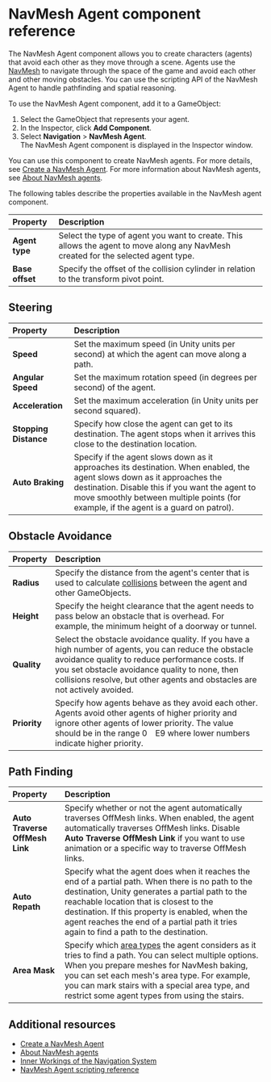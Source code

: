 # NavMesh Agent component reference

The NavMesh Agent component allows you to create characters (agents) that avoid each other as they move through a scene. Agents use the [NavMesh][1] to navigate through the space of the game and avoid each other and other moving obstacles. You can use the scripting API of the NavMesh Agent to handle pathfinding and spatial reasoning.

To use the NavMesh Agent component, add it to a GameObject:
1. Select the GameObject that represents your agent.
1. In the Inspector, click **Add Component**.
1. Select **Navigation** &gt; **NavMesh Agent**. 
   <br/>The NavMesh Agent component is displayed in the Inspector window.

You can use this component to create NavMesh agents. For more details, see [Create a NavMesh Agent](./CreateNavMeshAgent.md). For more information about NavMesh agents, see [About NavMesh agents](AboutAgents).

The following tables describe the properties available in the NavMesh agent component.

| Property        | Description             |
|:----------------|:------------------------|
| **Agent type**  | Select the type of agent you want to create. This allows the agent to move along any NavMesh created for the selected agent type. |
| **Base offset** | Specify the offset of the collision cylinder in relation to the transform pivot point. |

## Steering 
| Property              | Description             |
|:----------------------|:------------------------|
| **Speed**             | Set the maximum speed (in Unity units per second) at which the agent can move along a path. | 
| **Angular Speed**     | Set the maximum rotation speed (in degrees per second) of the agent. |
| **Acceleration**      | Set the maximum acceleration (in Unity units per second squared). | 
| **Stopping Distance** | Specify how close the agent can get to its destination. The agent stops when it arrives this close to the destination location. |
| **Auto Braking**      | Specify if the agent slows down as it approaches its destination. When enabled, the agent slows down as it approaches the destination. Disable this if you want the agent to move smoothly between multiple points (for example, if the agent is a guard on patrol). |

## Obstacle Avoidance 
| Property     | Description             |
|:-------------|:------------------------|
| **Radius**   | Specify the distance from the agent's center that is used to calculate [collisions][2] between the agent and other GameObjects. |
| **Height**   | Specify the height clearance that the agent needs to pass below an obstacle that is overhead. For example, the minimum height of a doorway or tunnel.|
| **Quality**  | Select the obstacle avoidance quality. If you have a high number of agents, you can reduce the obstacle avoidance quality to reduce performance costs. If you set obstacle avoidance quality to none, then collisions resolve, but other agents and obstacles are not actively avoided. |
| **Priority** | Specify how agents behave as they avoid each other. Agents avoid other agents of higher priority and ignore other agents of lower priority. The value should be in the range 0 E9 where lower numbers indicate higher priority. |

## Path Finding 
| Property                       | Description             |
|:-------------------------------|:------------------------|
| **Auto Traverse OffMesh Link** | Specify whether or not the agent automatically traverses OffMesh links. When enabled, the agent automatically traverses OffMesh links. Disable **Auto Traverse OffMesh Link** if you want to use animation or a specific way to traverse OffMesh links. |
| **Auto Repath**                | Specify what the agent does when it reaches the end of a partial path. When there is no path to the destination, Unity generates a partial path to the reachable location that is closest to the destination. If this property is enabled, when the agent reaches the end of a partial path it tries again to find a path to the destination. |
| **Area Mask**                  | Specify which [area types](./AreasAndCosts.md) the agent considers as it tries to find a path. You can select multiple options. When you prepare meshes for NavMesh baking, you can set each mesh's area type. For example, you can mark stairs with a special area type, and restrict some agent types from using the stairs. |

## Additional resources
- [Create a NavMesh Agent](./CreateNavMeshAgent.md) 
- [About NavMesh agents](AboutAgents.md)
- [Inner Workings of the Navigation System](./NavInnerWorkings.md) 
- [NavMesh Agent scripting reference](https://docs.unity3d.com/ScriptReference/AI.NavMeshAgent.html) 

[1]: ./BuildingNavMesh.md "A mesh that Unity generates to approximate the walkable areas and obstacles in your environment for path finding and AI-controlled navigation."
[2]: https://docs.unity3d.com/Manual/CollidersOverview.html "A collision occurs when the physics engine detects that the colliders of two game objects make contact or overlap, and at least one has a Rigidbody component and is in motion."
